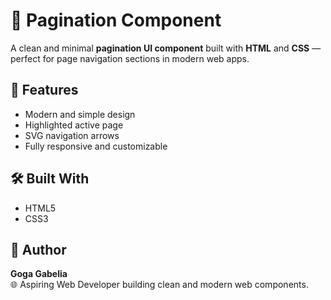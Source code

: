 # 📄 Pagination Component

A clean and minimal **pagination UI component** built with **HTML** and **CSS** — perfect for page navigation sections in modern web apps.

## 🧠 Features
- Modern and simple design  
- Highlighted active page  
- SVG navigation arrows  
- Fully responsive and customizable  

## 🛠 Built With
- HTML5  
- CSS3

## 👤 Author  
**Goga Gabelia**  
🌐 Aspiring Web Developer building clean and modern web components.
